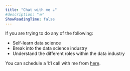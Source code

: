 ```yaml
---
title: "Chat with me ☕️"
#description: "☕️"
ShowReadingTime: false
---
```


If you are trying to do any of the following:

- Self-learn data science
- Break into the data science industry
- Understand the different roles within the data industry

You can schedule a 1:1 call with me from [here](https://bio.link/sazidthe1).